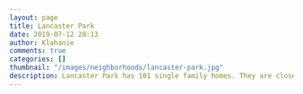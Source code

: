 ```yaml
---
layout: page
title: Lancaster Park
date: 2019-07-12 20:13
author: Klahanie
comments: true
categories: []
thumbnail: "/images/neighborhoods/lancaster-park.jpg"
description: Lancaster Park has 101 single family homes. They are close to the Lancaster and Winslow Place Park areas that contain play structures and grass areas to play in. This area has access to the paved perimeter trail around Klahanie.
---
```

<object type="image/svg+xml" data="{{site.url}}images/neighborhoods/lancaster-park.svg" class="img-fluid"/>
